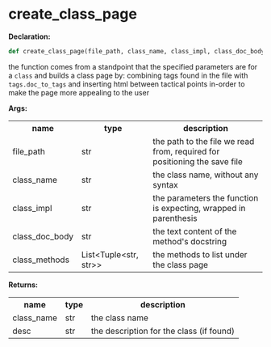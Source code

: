 <h1>create_class_page</h1>

<span><b>Declaration:</b></span>

```py
def create_class_page(file_path, class_name, class_impl, class_doc_body, class_methods)
```



<p>the function comes from a standpoint that the specified parameters are for a <code>class</code> and builds a class page by:
combining tags found in the file with <code>tags.doc_to_tags</code> and inserting html between tactical points in-order to make the page more appealing to the user</p>

<span><b>Args:</b></span><table><tbody><tr><th>name</th><th>type</th><th>description</th></tr><tr><td>file_path</td><td>str</td><td>the path to the file we read from, required for positioning the save file</td></tr><tr><td>class_name</td><td>str</td><td>the class name, without any syntax</td></tr><tr><td>class_impl</td><td>str</td><td>the parameters the function is expecting, wrapped in parenthesis</td></tr><tr><td>class_doc_body</td><td>str</td><td>the text content of the method's docstring</td></tr><tr><td>class_methods</td><td>List<Tuple<str, str>></td><td>the methods to list under the class page</td></tr></tbody></table>

<span><b>Returns:</b></span><table><tbody><tr><th>name</th><th>type</th><th>description</th></tr><tr><td>class_name</td><td>str</td><td>the class name</td></tr><tr><td>desc</td><td>str</td><td>the description for the class (if found)</td></tr></tbody></table>

